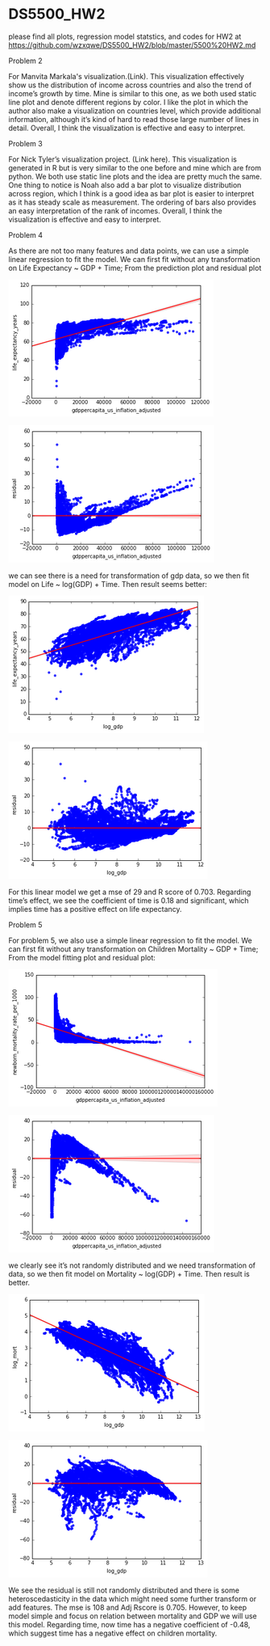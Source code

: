 # DS5500_HW2
please find all plots, regression model statstics, and codes for HW2 at https://github.com/wzxqwe/DS5500_HW2/blob/master/5500%20HW2.md

Problem 2

For Manvita Markala's visualization.(Link). This visualization effectively show us the distribution of income across countries and also the trend of income’s growth by time. Mine is similar to this one, as we both used static line plot and denote different regions by color. I like the plot in which the author also make a visualization on countries level, which provide additional information, although it’s kind of hard to read those large number of lines in detail. Overall, I think the visualization is effective and easy to interpret.

Problem 3

For Nick Tyler’s visualization project. (Link here). This visualization is generated in R but is very similar to the one before and mine which are from python. We both use static line plots and the idea are pretty much the same. One thing to notice is Noah also add a bar plot to visualize distribution across region, which I think is a good idea as bar plot is easier to interpret as it has steady scale as measurement. The ordering of bars also provides an easy interpretation of the rank of incomes. Overall, I think the visualization is effective and easy to interpret.

Problem 4

As there are not too many features and data points, we can use a simple linear regression to fit the model. We can first fit without any transformation on Life Expectancy ~ GDP + Time; From the prediction plot and residual plot 

![alt text](https://github.com/wzxqwe/DS5500_HW2/blob/master/output_10_1.png)

![alt text](https://github.com/wzxqwe/DS5500_HW2/blob/master/output_11_1.png)

we can see there is a need for transformation of gdp data, so we then fit model on Life ~ log(GDP) + Time. Then result seems better:

![alt text](https://github.com/wzxqwe/DS5500_HW2/blob/master/output_12_1.png)

![alt text](https://github.com/wzxqwe/DS5500_HW2/blob/master/output_13_1.png)

For this linear model we get a mse of 29 and R score of 0.703.
Regarding time’s effect, we see the coefficient of time is 0.18 and significant, which implies time has a positive effect on life expectancy.



Problem 5

For problem 5, we also use a simple linear regression to fit the model. We can first fit without any transformation on Children Mortality ~ GDP + Time; 
From the model fitting plot and residual plot:

![alt text](https://github.com/wzxqwe/DS5500_HW2/blob/master/output_18_1.png)

![alt text](https://github.com/wzxqwe/DS5500_HW2/blob/master/output_19_1.png)

we clearly see it’s not randomly distributed and we need transformation of data, so we then fit model on Mortality ~ log(GDP) + Time. Then result is better.

![alt text](https://github.com/wzxqwe/DS5500_HW2/blob/master/output_25_1.png)

![alt text](https://github.com/wzxqwe/DS5500_HW2/blob/master/output_26_1.png)

We see the residual is still not randomly distributed and there is some heteroscedasticity in the data which might need some further transform or add features. The mse is 108 and Adj Rscore is 0.705. However, to keep model simple and focus on relation between mortality and GDP we will use this model. Regarding time, now time has a negative coefficient of -0.48, which suggest time has a negative effect on children mortality.
